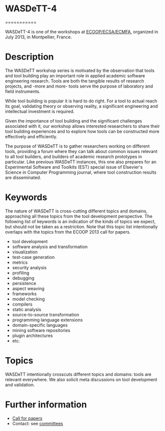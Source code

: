 # WASDeTT-4
===========

WASDeTT-4 is one of the workshops at [ECOOP/ECSA/ECMFA](http://www.lirmm.fr/ec-montpellier-2013/), organized in July 2013, in Montpellier, France.

# Description

 The WASDeTT workshop series is motivated by the observation that
  tools and tool building play an important role in applied academic
  software engineering research. Tools are both the tangible results of research
  projects, and -more and more- tools serve the purpose of laboratory and field instruments.

  While tool building is popular it is hard to do right. For a tool to actual reach its goal, validating theory or observing reality, a significant engineering and intellectual investment is required.

  Given the importance of tool building and the
  significant challenges associated with it, our workshop allows interested
  researchers to share their tool building experiences and to explore
  how tools can be constructed more effectively and efficiently.

The purpose of WASDeTT is to gather researchers working on different tools, providing a forum where
they can talk about common issues relevant to all tool builders, and builders of
  academic research prototypes in particular. Like previous WASDeTT instances, this one also prepares for an Experimental Software and Toolkits (EST) special issue of Elsevier's Science in Computer Programming journal, where tool construction results are disseminated.

# Keywords

The nature of WASDeTT is cross-cutting different topics and domains, approaching all these topics from the tool development perspective. The following list of keywords is an indication of the kinds of topics we expect, but should not be taken as a restriction. Note that this topic list intentionally overlaps with the topics from the ECOOP 2013 call for papers.

 - tool development
 - software analysis and transformation
 - visualization
 - test-case generation
 - metrics
 - security analysis
 - profiling
 - debugging
 - persistence
 - aspect weaving
 - frameworks
 - model checking
 - compilers
 - static analysis
 - source-to-source transformation
 - programming language extensions
 - domain-specific languages
 - mining software repositories
 - plugin architectures
 - etc.

# Topics

WASDeTT intentionally crosscuts different topics and domains: tools are relevant everywhere. We also solicit meta discussions on tool development and validation.

# Further information

- [Call for papers](cfp.html)
- Contact: see [committees](Committee.html)
